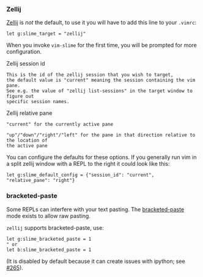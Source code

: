 
### Zellij

[Zellij](https://zellij.dev/) is *not* the default, to use it you will have to add this line to your `.vimrc`:

```vim
let g:slime_target = "zellij"
```

When you invoke `vim-slime` for the first time, you will be prompted for more configuration.

Zellij session id

    This is the id of the zellij session that you wish to target,
    the default value is "current" meaning the session containing the vim pane.
    See e.g. the value of "zellij list-sessions" in the target window to figure out
    specific session names.

Zellij relative pane

    "current" for the currently active pane

    "up"/"down"/"right"/"left" for the pane in that direction relative to the location of
    the active pane

You can configure the defaults for these options. If you generally run vim in
a split zellij window with a REPL to the right it could look like this:

```vim
let g:slime_default_config = {"session_id": "current", "relative_pane": "right"}
```

### bracketed-paste

Some REPLs can interfere with your text pasting. The [bracketed-paste](https://cirw.in/blog/bracketed-paste) mode exists to allow raw pasting.

`zellij` supports bracketed-paste, use:

```vim
let g:slime_bracketed_paste = 1
" or
let b:slime_bracketed_paste = 1
```

(It is disabled by default because it can create issues with ipython; see [#265](https://github.com/jpalardy/vim-slime/pull/265)).

